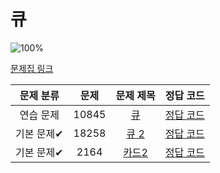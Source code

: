 # 큐

![100%](https://progress-bar.xyz/3/?scale=3&title=progress&width=500&color=babaca&suffix=/3)

[문제집 링크](https://www.acmicpc.net/workbook/view/7310)

| 문제 분류 | 문제 | 문제 제목 | 정답 코드 |
| :--: | :--: | :--: | :--: |
| 연습 문제 | 10845 | [큐](https://www.acmicpc.net/problem/10845) | [정답 코드](/Users/jeongjaeyoon/Documents/GitHub/algorithm/Backkingdog/0x06/10845.cpp) |
| 기본 문제✔ | 18258 | [큐 2](https://www.acmicpc.net/problem/18258) | [정답 코드](/Users/jeongjaeyoon/Documents/GitHub/algorithm/Backkingdog/0x06/18258.cpp) |
| 기본 문제✔ | 2164 | [카드2](https://www.acmicpc.net/problem/2164) | [정답 코드](/Users/jeongjaeyoon/Documents/GitHub/algorithm/Backkingdog/0x06/2164.cpp) |
